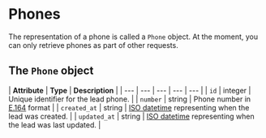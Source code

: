 # Phones

The representation of a phone is called a `Phone` object. At the moment, you can only retrieve phones as part of other requests.

## The `Phone` object

| **Attribute** | **Type** | **Description** |
| --- | --- | --- | --- | --- |
| `id` | integer | Unique identifier for the lead phone. |
| `number` | string | Phone number in [E.164](https://www.twilio.com/docs/glossary/what-e164) format |
| `created_at` | string | [ISO datetime](https://en.wikipedia.org/wiki/ISO_8601) representing when the lead was created. |
| `updated_at` | string | [ISO datetime](https://en.wikipedia.org/wiki/ISO_8601) representing when the lead was last updated. |



